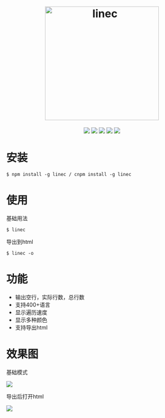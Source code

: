 <h1 align="center">
	<img height="300" src="http://cloud.qiufengh.com/md/linec.png" alt="linec" />
</h1>
<p align="center">
    <a href="https://travis-ci.org/hua1995116/linec"><img src="https://travis-ci.org/hua1995116/linec.svg?branch=master" /></a>
    <a href="https://codecov.io/gh/hua1995116/linec"><img src="https://codecov.io/gh/hua1995116/linec/branch/master/graph/badge.svg" /></a>
    <a href="https://npmcharts.com/compare/linec?minimal=true" rel="nofollow"><img src="https://img.shields.io/npm/dm/linec.svg" style="max-width:100%;"></a>
    <a href="https://www.npmjs.com/package/linec" rel="nofollow"><img src="https://img.shields.io/npm/v/linec.svg" style="max-width:100%;"></a>
    <a href="https://www.npmjs.com/package/linec" rel="nofollow"><img src="https://img.shields.io/npm/l/linec.svg?style=flat" style="max-width:100%;"></a>
</p>

# 安装

```
$ npm install -g linec / cnpm install -g linec

```

# 使用

基础用法
```shell
$ linec
```

导出到html
```shell
$ linec -o
```

# 功能

- 输出空行，实际行数，总行数
- 支持400+语言
- 显示遍历速度
- 显示多种颜色
- 支持导出html



# 效果图
基础模式

![](https://user-gold-cdn.xitu.io/2018/8/14/165379c66b2f9078?w=838&h=376&f=jpeg&s=85593)

导出后打开html

![](https://user-gold-cdn.xitu.io/2018/8/15/1653c4067ee069e3?w=2056&h=918&f=jpeg&s=156918)

